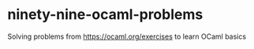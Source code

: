 # ninety-nine-ocaml-problems

Solving problems from https://ocaml.org/exercises to learn OCaml basics